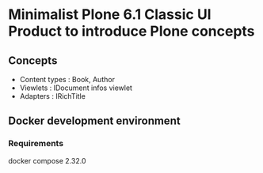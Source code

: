 # Minimalist Plone 6.1 Classic UI Product to introduce Plone concepts

## Concepts

- Content types : Book, Author
- Viewlets : IDocument infos viewlet
- Adapters : IRichTitle

## Docker development environment

### Requirements

docker compose 2.32.0
